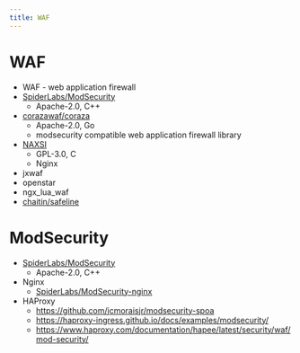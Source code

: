 ```yaml
---
title: WAF
---
```


# WAF

- WAF - web application firewall
- [SpiderLabs/ModSecurity](https://github.com/SpiderLabs/ModSecurity)
  - Apache-2.0, C++
- [corazawaf/coraza](https://github.com/corazawaf/coraza)
  - Apache-2.0, Go
  - modsecurity compatible web application firewall library
- [NAXSI](https://github.com/nbs-system/naxsi)
  - GPL-3.0, C
  - Nginx
- jxwaf
- openstar
- ngx_lua_waf
- [chaitin/safeline](https://github.com/chaitin/safeline)

# ModSecurity

- [SpiderLabs/ModSecurity](https://github.com/SpiderLabs/ModSecurity)
  - Apache-2.0, C++
- Nginx
  - [SpiderLabs/ModSecurity-nginx](https://github.com/SpiderLabs/ModSecurity-nginx)
- HAProxy
  - https://github.com/jcmoraisjr/modsecurity-spoa
  - https://haproxy-ingress.github.io/docs/examples/modsecurity/
  - https://www.haproxy.com/documentation/hapee/latest/security/waf/mod-security/
